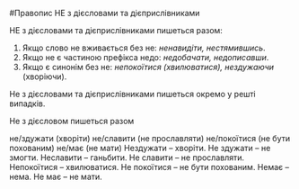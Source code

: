 #Правопис НЕ з дiєcловами та дiєприслiвниками

<span class="p1">НЕ</span> з дiєсловами та дiєприслiвниками пишеться разом:

<ol>
<li>Якщо слово <span class="p1">не</span> вживається без не: <i>ненавидiти, нестямившись</i>.</li> 
<li>Якщо <span class="p1">не</span> є частиною префiкса недо: <i>недобачати, недописавши</i>.</li>
<li>Якщо є синонiм без <span class="p1">не</span>: <i>непокоїтися (хвилюватися), нездужаючи</i> (хворiючи).</li>
</ol>

<span class="p1">Не</span> з дiєсловами та дiєприслiвниками пишеться окремо у рештi випадкiв.


<quiz> 
    <question>
       <p>Не з дієсловом пишеться разом</p>
           <answer correct>не/здужати (хворіти)</answer>
           <answer>не/славити (не прославляти)</answer>
           <answer>не/покоїтися (не бути похованим)</answer>
           <answer>не/має (не мати)</answer>
      <explanation>
Нездужати – хворіти. Не здужати – не змогти.
Неславити – ганьбити. Не славити – не прославляти.
Непокоїтися – хвилюватися. Не покоїтися – не бути похованим.
Немає – нема. Не має – не мати. </explanation>
    </question>
</quiz> 
